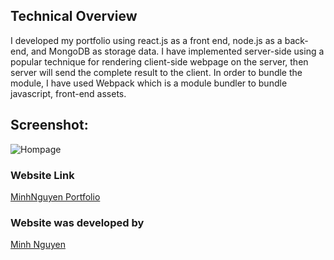 ## Technical Overview
 I developed my portfolio using react.js as a front end, node.js as a back-end, and MongoDB as storage data. I have implemented server-side using a popular technique for rendering client-side webpage on the server, then server will send the complete result to the client. In order to bundle the module, I have used Webpack which is a module bundler to bundle javascript, front-end assets.

## Screenshot:

![Hompage](https://res.cloudinary.com/djhte2ard/image/upload/v1600015175/homepage_ujkuyl.png)

### Website Link
[MinhNguyen Portfolio](https://minhd-nguyen.github.io/)


### Website was developed by
[Minh Nguyen](https://minhdnguyen.com/)

